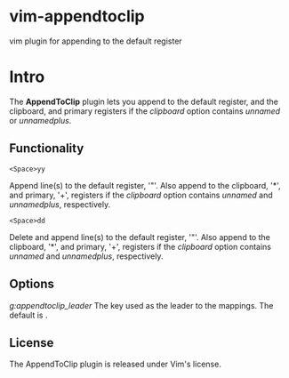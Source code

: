 # vim-appendtoclip
vim plugin for appending to the default register

# Intro

The **AppendToClip** plugin lets you append to the default register, and the
clipboard, and primary registers if the *clipboard* option contains *unnamed*
or *unnamedplus*.

## Functionality

```vim
<Space>yy
```
Append line(s) to the default register, '"'. Also append to the clipboard,
'\*', and primary, '+', registers if the *clipboard* option contains *unnamed*
and *unnamedplus*, respectively.

```vim
<Space>dd
```
Delete and append line(s) to the default register, '"'. Also append to the
clipboard, '\*', and primary, '+', registers if the *clipboard* option contains
*unnamed* and *unnamedplus*, respectively.

## Options

*g:appendtoclip_leader*
The key used as the leader to the mappings. The default is *<Space>*.

## License
The AppendToClip plugin is released under Vim's license.

